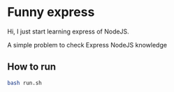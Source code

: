 # Funny express

Hi, I just start learning express of NodeJS.

<url> <port>

A simple problem to check Express NodeJS knowledge

## How to run

```sh
bash run.sh
```
